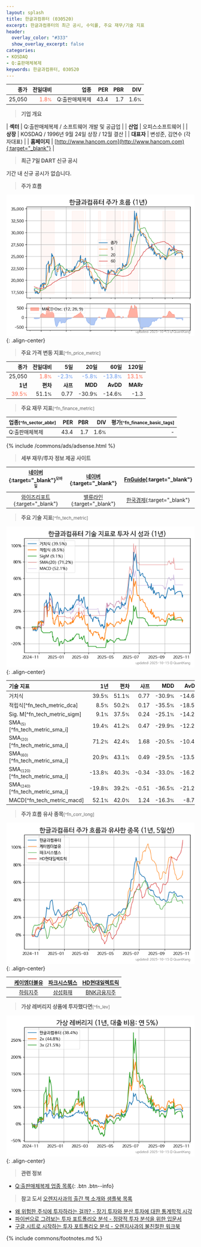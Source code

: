 ```yaml
---
layout: splash
title: 한글과컴퓨터 (030520)
excerpt: 한글과컴퓨터의 최근 공시, 수익률, 주요 재무/기술 지표
header:
  overlay_color: "#333"
  show_overlay_excerpt: false
categories:
- KOSDAQ
- Q:출판매체복제
keywords: 한글과컴퓨터, 030520
---
```


| **종가** | **전일대비** | **업종** | **PER** | **PBR** | **DIV** |
| -------: | -----------: | -------: | ------: | ------: | ------: |
| 25,050 | <span style="color: tomato">1.8<small>%</small></span> | Q:출판매체복제 | 43.4 | 1.7 | 1.6<small>%</small> |

<!-- more -->


> **기업 개요**<a id="company"></a>

| <span style="white-space:nowrap;">**섹터**</span> | Q:출판매체복제 / 소프트웨어 개발 및 공급업 |
| <span style="white-space:nowrap;">**산업**</span> | 오피스소프트웨어 |
| <span style="white-space:nowrap;">**상장**</span> | KOSDAQ / 1996년 9월 24일 상장 / 12월 결산 |
| <span style="white-space:nowrap;">**대표자**</span> | 변성준, 김연수 (각자대표) |
| <span style="white-space:nowrap;">**홈페이지**</span> | [http://www.hancom.com](http://www.hancom.com){:target="_blank"} |


> **최근 7일 DART 신규 공시**<a id="dart"></a>

기간 내 신규 공시가 없습니다.


> **주가 흐름**<a id="price"></a>

![030520](/stock/images/030520.png){: .align-center}


> **주요 가격 변동 지표**<small>[^fn_price_metric]</small>

| **종가** | **전일대비** | **5일** | **20일** | **60일** | **120일** |
| -------: | -----------: | ------: | -------: | -------: | --------: |
| 25,050 | <span style="color: tomato">1.8<small>%</small></span> | <span style="color: cornflowerblue">-2.3<small>%</small></span> | <span style="color: cornflowerblue">-5.8<small>%</small></span> | <span style="color: cornflowerblue">-13.8<small>%</small></span> | <span style="color: tomato">13.1<small>%</small></span> |
| **1년** | **편차** | **샤프** | **MDD** | **AvDD** | **MARr** |
| <span style="color: tomato">39.5<small>%</small></span> | 51.1<small>%</small> | 0.77 | -30.9<small>%</small> | -14.6<small>%</small> | -1.3 |


> **주요 재무 지표**<small>[^fn_finance_metric]</small>

| **업종**<small>[^fn_sector_abbr]</small> | **PER** | **PBR** | **DIV** | **평가**<small>[^fn_finance_basic_tags]</small> |
| :--------------------------------------- | ------: | ------: | ------: | ----------------------------------------------: |
| Q:출판매체복제 | 43.4 | 1.7 | 1.6<small>%</small> | - |



{% include /commons/ads/adsense.html %}

> **세부 재무/투자 정보 제공 사이트**

| [네이버](https://m.stock.naver.com/domestic/stock/030520/finance/summary){:target="_blank"}<sup><small>모바일</small></sup> | [네이버](https://finance.naver.com/item/coinfo.naver?code=030520){:target="_blank"} | [FnGuide](https://comp.fnguide.com/SVO2/ASP/SVD_Invest.asp?gicode=A030520&MenuYn=Y){:target="_blank"} |
| :---: | :---: | :---: |
| [와이즈리포트](https://comp.wisereport.co.kr/company/c1040001.aspx?cmp_cd=030520){:target="_blank"} | [밸류라인](https://www.valueline.co.kr/finance/summary/030520){:target="_blank"} | [한국경제](https://markets.hankyung.com/stock/030520/financial-summary){:target="_blank"} |


> **주요 기술 지표**<small>[^fn_tech_metric]</small>


![030520](/stock/images/030520_tech.png){: .align-center}

| **기술 지표** | **1년** | **편차** | **샤프** | **MDD** | **AvDD** |
| :------------ | ------: | -----------: | -------: | ------: | -------: |
| 거치식 | 39.5<small>%</small> | 51.1<small>%</small> | 0.77 | -30.9<small>%</small> | -14.6<small>%</small> |
| 적립식[^fn_tech_metric_dca] | 8.5<small>%</small> | 50.2<small>%</small> | 0.17 | -35.5<small>%</small> | -18.5<small>%</small> |
| Sig. M[^fn_tech_metric_sigm] | 9.1<small>%</small> | 37.5<small>%</small> | 0.24 | -25.1<small>%</small> | -14.2<small>%</small> |
| SMA<small><sub>(5)</sub></small>[^fn_tech_metric_sma_i] | 19.4<small>%</small> | 41.2<small>%</small> | 0.47 | -29.9<small>%</small> | -12.2<small>%</small> |
| SMA<small><sub>(20)</sub></small>[^fn_tech_metric_sma_i] | 71.2<small>%</small> | 42.4<small>%</small> | 1.68 | -20.5<small>%</small> | -10.4<small>%</small> |
| SMA<small><sub>(60)</sub></small>[^fn_tech_metric_sma_i] | 20.9<small>%</small> | 43.1<small>%</small> | 0.49 | -29.5<small>%</small> | -13.5<small>%</small> |
| SMA<small><sub>(120)</sub></small>[^fn_tech_metric_sma_i] | -13.8<small>%</small> | 40.3<small>%</small> | -0.34 | -33.0<small>%</small> | -16.2<small>%</small> |
| SMA<small><sub>(240)</sub></small>[^fn_tech_metric_sma_i] | -19.8<small>%</small> | 39.2<small>%</small> | -0.51 | -36.5<small>%</small> | -21.2<small>%</small> |
| MACD[^fn_tech_metric_macd] | 52.1<small>%</small> | 42.0<small>%</small> | 1.24 | -16.3<small>%</small> | -8.7<small>%</small> |


> **주가 흐름 유사 종목**<a id="corr"></a><small>[^fn_corr_long]</small>

![030520](/stock/images/030520_corr.png){: .align-center}

|       | [케이엠더블유](/032500/) | [파크시스템스](/140860/) | [HD현대일렉트릭](/267260/) |
| :---: | :------------------------------------: | :------------------------------------: | :------------------------------------: |
|       | [하림지주](/003380/) | [삼성화재](/000810/) | [BNK금융지주](/138930/) |


> **가상 레버리지 상품에 투자했다면**<a id="2x"></a><small>[^fn_lev]</small>

![030520](/stock/images/030520_2x.png){: .align-center}


> **관련 정보**

- [Q:출판매체복제 업종 목록](/stats/sector/kosdaq_업종_출판매체복제_종목/){: .btn .btn--info}

> **참고 도서** [오렌지사과의 출간 책 소개와 샘플북 목록](https://kongdori.tistory.com/691)

- [왜 위험한 주식에 투자하라는 걸까? - 장기 투자와 분산 투자에 대한 통계학적 시각](https://kongdori.tistory.com/421)
- [파이썬으로 그려보는 투자 포트폴리오 분석  - 정량적 투자 분석을 위한 입문서](https://kongdori.tistory.com/643)
- [구글 시트로 시작하는 투자 포트폴리오 분석 - 오렌지사과의 불친절한 워크북](https://kongdori.tistory.com/449)


{% include commons/footnotes.md %}